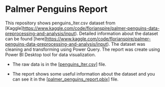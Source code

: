 # Palmer Penguins Report
This repository shows penguins_lter.csv dataset from [Kaggle]https://www.kaggle.com/code/florianspire/palmer-penguins-data-preprocessing-and-analysis/input). Detailed information about the dataset can be found [here]https://www.kaggle.com/code/florianspire/palmer-penguins-data-preprocessing-and-analysis/input). The dataset was cleaning and transforming using Power Query. The report was create using Power BI Desktop tool for data visualization.

* The raw data is in the [[penguins_lter.csv]](https://github.com/maryisabela15/Palmer_Penguins_Power_BI_Desktop/blob/main/penguins_lter.csv) file. 

* The report shows some useful information about the dataset and you can see it in the [[palmer_penguins_report.pbix]](https://github.com/maryisabela15/Palmer_Penguins_Power_BI_Desktop/blob/main/palmer_penguins_report.pbix) file.
